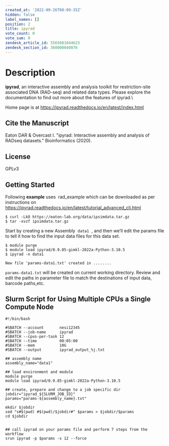 ```yaml
---
created_at: '2022-09-26T08:09:35Z'
hidden: false
label_names: []
position: 2
title: ipyrad
vote_count: 0
vote_sum: 0
zendesk_article_id: 5565081844623
zendesk_section_id: 360000040076
---
```


# Description

**ipyrad**, an interactive assembly and analysis toolkit for
restriction-site associated DNA (RAD-seq) and related data types. Please
explore the documentation to find out more about the features of
ipyrad.\\

Home page is at https://ipyrad.readthedocs.io/en/latest/index.html

## Cite the Manuscript

Eaton DAR & Overcast I. "ipyrad: Interactive assembly and analysis of
RADseq datasets." Bioinformatics (2020).

## License

GPLv3

## Getting Started

Following **example** uses  rad\_example which can be downloaded as per
instructions on 
<https://ipyrad.readthedocs.io/en/latest/tutorial_advanced_cli.html> 

    $ curl -LkO https://eaton-lab.org/data/ipsimdata.tar.gz
    $ tar -xvzf ipsimdata.tar.gz

Start by creating a new Assembly  `data1`  , and then we’ll edit the
params file to tell it how to find the input data files for this data
set.

    $ module purge
    $ module load ipyrad/0.9.85-gimkl-2022a-Python-3.10.5
    $ ipyrad -n data1

    New file 'params-data1.txt' created in ........

`params-data1.txt` will be created on current working directory. Review
and edit the paths in parameter file to match the destinations of input
data, barcode paths,etc. 

## <span class="mw-headline">Slurm Script for Using Multiple CPUs a Single Compute Node</span>

    #!/bin/bash

    #SBATCH --account       nesi12345
    #SBATCH --job-name      ipyrad
    #SBATCH --cpus-per-task 12
    #SBATCH --time          00:05:00
    #SBATCH --mem           10G
    #SBATCH --output        ipyrad_output_%j.txt

    ## assembly name
    assembly_name="data1"

    ## load environment and module
    module purge
    module load ipyrad/0.9.85-gimkl-2022a-Python-3.10.5

    ## create, prepare and change to a job specific dir
    jobdir="ipyrad_${SLURM_JOB_ID}"
    params="params-${assembly_name}.txt"

    mkdir $jobdir
    sed "s#$(pwd) #$(pwd)/$jobdir#" $params > $jobdir/$params
    cd $jobdir


    ## call ipyrad on your params file and perform 7 steps from the workflow
    srun ipyrad -p $params -s 12 --force 
